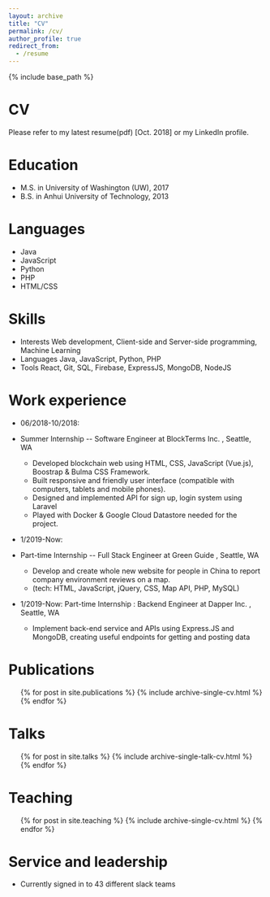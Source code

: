 ```yaml
---
layout: archive
title: "CV"
permalink: /cv/
author_profile: true
redirect_from:
  - /resume
---
```


{% include base_path %}

CV
======
Please refer to my latest resume(pdf) [Oct. 2018] or my LinkedIn profile.


Education
======
* M.S. in University of Washington (UW), 2017
* B.S. in Anhui University of Technology, 2013

Languages
======
* Java
* JavaScript
* Python
* PHP
* HTML/CSS


Skills
======
* Interests Web development, Client-side and Server-side programming, Machine Learning
* Languages Java, JavaScript, Python, PHP
* Tools React, Git, SQL, Firebase, ExpressJS, MongoDB, NodeJS


Work experience
======
* 06/2018-10/2018: 
* Summer Internship -- Software Engineer at BlockTerms Inc. , Seattle, WA
  * Developed blockchain web using HTML, CSS, JavaScript (Vue.js), Boostrap & Bulma CSS Framework.
  * Built responsive and friendly user interface (compatible with computers, tablets and mobile phones).
  * Designed and implemented API for sign up, login system using Laravel
  * Played with Docker & Google Cloud Datastore needed for the project.

* 1/2019-Now: 
* Part-time Internship -- Full Stack Engineer at Green Guide , Seattle, WA
  * Develop and create whole new website for people in China to report company environment reviews on a map.
  * (tech: HTML, JavaScript, jQuery, CSS, Map API, PHP, MySQL)
  
* 1/2019-Now: Part-time Internship : Backend Engineer at Dapper Inc. , Seattle, WA
  * Implement back-end service and APIs using Express.JS and MongoDB, creating useful endpoints for getting and posting data
  
Publications
======
  <ul>{% for post in site.publications %}
    {% include archive-single-cv.html %}
  {% endfor %}</ul>
  
Talks
======
  <ul>{% for post in site.talks %}
    {% include archive-single-talk-cv.html %}
  {% endfor %}</ul>
  
Teaching
======
  <ul>{% for post in site.teaching %}
    {% include archive-single-cv.html %}
  {% endfor %}</ul>
  
Service and leadership
======
* Currently signed in to 43 different slack teams

